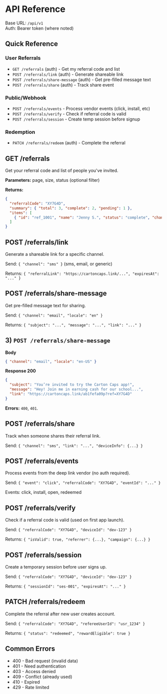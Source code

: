 # API Reference

Base URL: `/api/v1`  
Auth: Bearer token (where noted)

## Quick Reference

### User Referrals

- `GET /referrals` (auth) - Get my referral code and list
- `POST /referrals/link` (auth) - Generate shareable link  
- `POST /referrals/share-message` (auth) - Get pre-filled message text
- `POST /referrals/share` (auth) - Track share event

### Public/Webhook

- `POST /referrals/events` - Process vendor events (click, install, etc)
- `POST /referrals/verify` - Check if referral code is valid
- `POST /referrals/session` - Create temp session before signup

### Redemption

- `PATCH /referrals/redeem` (auth) - Complete the referral

## GET /referrals

Get your referral code and list of people you've invited.

**Parameters:** page, size, status (optional filter)

**Returns:**

```json
{
  "referralCode": "XY7G4D",
  "summary": { "total": 3, "complete": 2, "pending": 1 },
  "items": [
    { "id": "ref_1001", "name": "Jenny S.", "status": "complete", "channel": "sms" }
  ]
}
```

## POST /referrals/link

Generate a shareable link for a specific channel.

Send: `{ "channel": "sms" }` (sms, email, or generic)

Returns: `{ "referralLink": "https://cartoncaps.link/...", "expiresAt": "..." }`

## POST /referrals/share-message

Get pre-filled message text for sharing.

Send: `{ "channel": "email", "locale": "en" }`

Returns: `{ "subject": "...", "message": "...", "link": "..." }`

## 3) `POST /referrals/share-message`

**Body**  

```json
{ "channel": "email", "locale": "en-US" }
```

**Response 200**  

```json
{
  "subject": "You’re invited to try the Carton Caps app!",
  "message": "Hey! Join me in earning cash for our school...",
  "link": "https://cartoncaps.link/ab1fefa09p?ref=XY7G4D"
}
```

**Errors:** `400`, `401`.

## POST /referrals/share

Track when someone shares their referral link.

Send: `{ "channel": "sms", "link": "...", "deviceInfo": {...} }`

## POST /referrals/events

Process events from the deep link vendor (no auth required).

Send: `{ "event": "click", "referralCode": "XY7G4D", "eventId": "..." }`

Events: click, install, open, redeemed

## POST /referrals/verify

Check if a referral code is valid (used on first app launch).

Send: `{ "referralCode": "XY7G4D", "deviceId": "dev-123" }`

Returns: `{ "isValid": true, "referrer": {...}, "campaign": {...} }`

## POST /referrals/session

Create a temporary session before user signs up.

Send: `{ "referralCode": "XY7G4D", "deviceId": "dev-123" }`

Returns: `{ "sessionId": "ses-001", "expiresAt": "..." }`

## PATCH /referrals/redeem

Complete the referral after new user creates account.

Send: `{ "referralCode": "XY7G4D", "refereeUserId": "usr_1234" }`

Returns: `{ "status": "redeemed", "rewardEligible": true }`

## Common Errors

- 400 - Bad request (invalid data)
- 401 - Need authentication  
- 403 - Access denied
- 409 - Conflict (already used)
- 410 - Expired
- 429 - Rate limited
